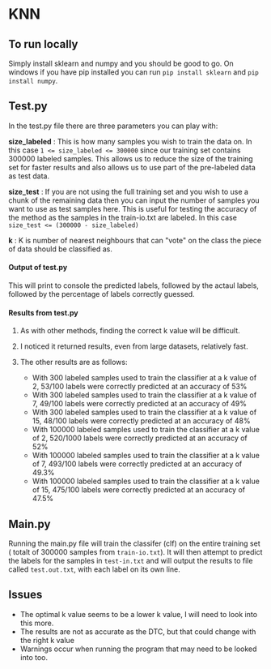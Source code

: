 # KNN

## To run locally

Simply install sklearn and numpy and you should be good to go. On windows if you have pip installed you can run `pip install sklearn` and `pip install numpy`.

## Test.py

In the test.py file there are three parameters you can play with:

**size_labeled** :
This is how many samples you wish to train the data on. In this case `1 <= size_labeled <= 300000` since our training set contains 300000 labeled samples. This allows us to reduce the size of the training set for faster results and also allows us to use part of the pre-labeled data as test data.

**size_test** :
If you are not using the full training set and you wish to use a chunk of the remaining data then you can input the number of samples you want to use as test samples here.
This is useful for testing the accuracy of the method as the samples in the train-io.txt are labeled.
In this case `size_test <= (300000 - size_labeled)`

**k** :
K is number of nearest neighbours that can "vote" on the class the piece of data should be classified as.

#### Output of test.py

This will print to console the predicted labels, followed by the actaul labels, followed by the percentage of labels correctly guessed.

#### Results from test.py

1. As with other methods, finding the correct k value will be difficult.

2. I noticed it returned results, even from large datasets, relatively fast.

3. The other results are as follows:
   - With 300 labeled samples used to train the classifier at a k value of 2, 53/100 labels were correctly predicted at an accuracy of 53%
   - With 300 labeled samples used to train the classifier at a k value of 7, 49/100 labels were correctly predicted at an accuracy of 49%
   - With 300 labeled samples used to train the classifier at a k value of 15, 48/100 labels were correctly predicted at an accuracy of 48%
   - With 100000 labeled samples used to train the classifier at a k value of 2, 520/1000 labels were correctly predicted at an accuracy of 52%
   - With 100000 labeled samples used to train the classifier at a k value of 7, 493/100 labels were correctly predicted at an accuracy of 49.3%
   - With 100000 labeled samples used to train the classifier at a k value of 15, 475/100 labels were correctly predicted at an accuracy of 47.5%

## Main.py

Running the main.py file will train the classifer (clf) on the entire training set ( totalt of 300000 samples from `train-io.txt`).
It will then attempt to predict the labels for the samples in `test-in.txt` and will output the results to file called `test.out.txt`, with each label on its own line.

## Issues

- The optimal k value seems to be a lower k value, I will need to look into this more.
- The results are not as accurate as the DTC, but that could change with the right k value
- Warnings occur when running the program that may need to be looked into too.
